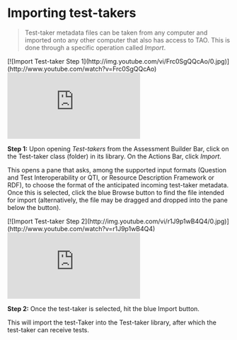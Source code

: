 # Importing test-takers

>Test-taker metadata files can be taken from any computer and imported onto any other computer that also has access to TAO. This is done through a specific operation called *Import*.

<div class="hidden-video">
[![Import Test-taker Step 1](http://img.youtube.com/vi/Frc0SgQQcAo/0.jpg)](http://www.youtube.com/watch?v=Frc0SgQQcAo)
</div>

<div class='embed-container'><iframe src="https://www.youtube.com/embed/Frc0SgQQcAo?rel=0" frameborder="0" allowfullscreen="true"></iframe></div>

**Step 1:** Upon opening *Test-takers* from the Assessment Builder Bar, click on the Test-taker class (folder) in its library. On the Actions Bar, click *Import*.

This opens a pane that asks, among the supported input formats (Question and Test Interoperability or QTI, or Resource Description Framework or RDF), to choose the format of the anticipated incoming test-taker metadata. Once this is selected, click the blue Browse button to find the file intended for import (alternatively, the file may be dragged and dropped into the pane below the button). 

<div class="hidden-video">
[![Import Test-taker Step 2](http://img.youtube.com/vi/r1J9p1wB4Q4/0.jpg)](http://www.youtube.com/watch?v=r1J9p1wB4Q4)
</div>

<div class='embed-container'><iframe src="https://www.youtube.com/embed/r1J9p1wB4Q4?rel=0" frameborder="0" allowfullscreen="true"></iframe></div>

**Step 2:** Once the test-taker is selected, hit the blue Import button.

This will import the test-Taker into the Test-taker library, after which the test-taker can receive tests.
